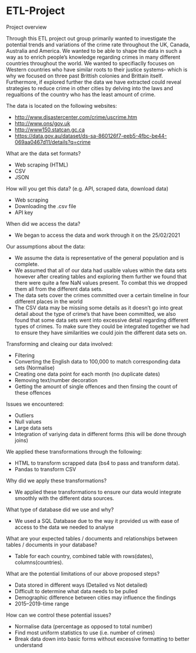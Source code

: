 # ETL-Project

Project overview

Through this ETL project out group primarily wanted to investigate the potential trends and variations of the crime rate throughout the UK, Canada, Australia and America. We wanted to be able to shape the data in such a way as to enrich people’s knowledge regarding crimes in many different countries throughout the world. We wanted to specifiaclly focuses on Western countries who have similar roots to their justice systems- which is why we focused on three past Brittish colonies and Brittain itself. Furthermore, if explored further the data we have extracted could reveal strategies to reduce crime in other cities by delving into the laws and regualtions of the country who has the least amount of crime. 

The data is located on the following websites: 
- http://www.disastercenter.com/crime/uscrime.htm
- http://www.ons/gov.uk
-	http://www150.statcan.gc.ca 
-	https://data.gov.au/dataset/ds-sa-860126f7-eeb5-4fbc-be44-069aa0467d11/details?q=crime

What are the data set formats?
-	Web scraping (HTML)
-	CSV
-	JSON

How will you get this data? (e.g. API, scraped data, download data)
-	Web scraping
-	Downloading the .csv file
-	API key

When did we access the data? 
- We began to access the data and work through it on the 25/02/2021
 
Our assumptions about the data: 
-	We assume the data is representative of the general population and is complete.
- We assumed that all of our data had usalble values within the data sets however after creating tables and exploring them further we found that there were quite a few NaN values present. To combat this we dropped them all from the different data sets. 
-	The data sets cover the crimes committed over a certain timeline in four different places in the world
-	The CSV data may be missing some details as it doesn’t go into great detail about the type of crime’s that have been committed, we also found that some data sets went into excessive detail regarding different types of crimes. To make sure they could be integrated together we had to ensure they have similarities we could join the different data sets on. 

Transforming and cleaing our data involved: 
-	Filtering 
-	Converting the English data to 100,000 to match corresponding data sets (Normalise)
-	Creating one data point for each month (no duplicate dates)
-	Removing text/number decoration
-	Getting the amount of single offences and then finsing the count of these offences

Issues we encountered: 
-	Outliers
-	Null values
-	Large data sets 
-	Integration of variying data in different forms (this will be done through joins)
 
We applied these transformations through the following: 
-	HTML to transform scrapped data (bs4 to pass and transform data).
-	Pandas to transform CSV

Why did we apply these transformations?
- We applied these transformations to ensure our data would integrate smoothly with the different data sources.

What type of database did we use and why? 
-	We used a SQL Database due to the way it provided us with ease of access to the data we needed to analyse 

What are your expected tables / documents and relationships between tables / documents in your database?
-	Table for each country, combined table with rows(dates), columns(countries).

What are the potential limitations of our above proposed steps?
-	Data stored in different ways (Detailed vs Not detailed)
-	Difficult to determine what data needs to be pulled
-	Demographic difference between cities may influence the findings
-	2015–2019-time range

How can we control these potential issues?
-	Normalise data (percentage as opposed to total number)
-	Find most uniform statistics to use (i.e. number of crimes)
-	Break data down into basic forms without excessive formatting to better understand
